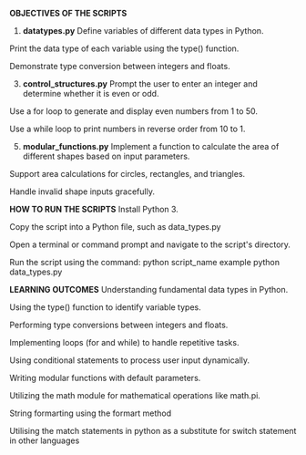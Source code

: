 **OBJECTIVES OF THE SCRIPTS**
1. **datatypes.py**
Define variables of different data types in Python.

Print the data type of each variable using the type() function.

Demonstrate type conversion between integers and floats.

3. **control_structures.py**
Prompt the user to enter an integer and determine whether it is even or odd.

Use a for loop to generate and display even numbers from 1 to 50.

Use a while loop to print numbers in reverse order from 10 to 1.

5. **modular_functions.py**
Implement a function to calculate the area of different shapes based on input parameters.

Support area calculations for circles, rectangles, and triangles.

Handle invalid shape inputs gracefully.

**HOW TO RUN THE SCRIPTS**
Install Python 3.

Copy the script into a Python file, such as data_types.py

Open a terminal or command prompt and navigate to the script's directory.

Run the script using the command: python script_name example python data_types.py



**LEARNING OUTCOMES**
Understanding fundamental data types in Python.

Using the type() function to identify variable types.

Performing type conversions between integers and floats.

Implementing loops (for and while) to handle repetitive tasks.

Using conditional statements to process user input dynamically.

Writing modular functions with default parameters.

Utilizing the math module for mathematical operations like math.pi.


String formarting using the formart method

Utilising the match statements in python as a substitute for switch statement in other languages
